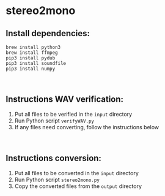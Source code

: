 # stereo2mono

## Install dependencies:
```shell
brew install python3
brew install ffmpeg
pip3 install pydub
pip3 install soundfile
pip3 install numpy
```

<br>

## Instructions WAV verification:
1. Put all files to be verified in the `input` directory
2. Run Python script `verifyWAV.py`
3. If any files need converting, follow the instructions below

<br>

## Instructions conversion:

1. Put all files to be converted in the `input` directory
2. Run Python script `stereo2mono.py`
3. Copy the converted files from the `output` directory